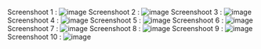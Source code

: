 Screenshoot 1 :
![image](https://github.com/user-attachments/assets/2413db1f-ce5c-4da1-99d9-264ec0a18e7a)
Screenshoot 2 :
![image](https://github.com/user-attachments/assets/8fe79b41-af4e-4fbd-a391-2eb2691475a6)
Screenshoot 3 :
![image](https://github.com/user-attachments/assets/46a3fc6a-7a5c-42ee-8093-6c5965e25484)
Screenshoot 4 :
![image](https://github.com/user-attachments/assets/0bf9bc4d-3640-4c7c-bee7-eca873e977e0)
Screenshoot 5 :
![image](https://github.com/user-attachments/assets/a25c350b-05c2-4b10-a550-9ed982862ba5)
Screenshoot 6 :
![image](https://github.com/user-attachments/assets/a86a74df-ac15-4a3d-8e29-804b9835162d)
Screenshoot 7 :
![image](https://github.com/user-attachments/assets/6d383fed-fc09-44c9-b18b-12899abf26c9)
Screenshoot 8 :
![image](https://github.com/user-attachments/assets/889863fb-a774-4993-ab79-8e6ddda83f81)
Screenshoot 9 :
![image](https://github.com/user-attachments/assets/9429db9c-3295-45b4-bc61-d8f6c8627611)
Screenshoot 10 : 
![image](https://github.com/user-attachments/assets/80e3cdd7-21ee-4c84-ac7d-7de87618a495)
